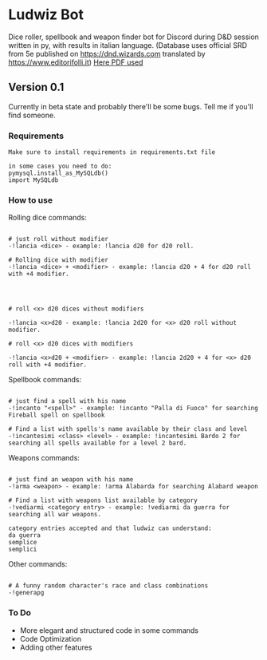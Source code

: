 # Ludwiz Bot

Dice roller, spellbook and weapon finder bot for Discord during D&D session written in py, with results in italian language.
(Database uses official SRD from 5e published on https://dnd.wizards.com translated by https://www.editorifolli.it)
[Here PDF used](http://www.editorifolli.it/f/dnd5/srd5/srd05_11_incantesimi.pdf) 
## Version 0.1

Currently in beta state and probably there'll be some bugs. Tell me if you'll find someone.

### Requirements

```
Make sure to install requirements in requirements.txt file

in some cases you need to do:
pymysql.install_as_MySQLdb()
import MySQLdb

```

### How to use

Rolling dice commands:
```

# just roll without modifier
-!lancia <dice> - example: !lancia d20 for d20 roll.

# Rolling dice with modifier
-!lancia <dice> + <modifier> - example: !lancia d20 + 4 for d20 roll with +4 modifier.




# roll <x> d20 dices without modifiers

-!lancia <x>d20 - example: !lancia 2d20 for <x> d20 roll without modifier.

# roll <x> d20 dices with modifiers

-!lancia <x>d20 + <modifier> - example: !lancia 2d20 + 4 for <x> d20 roll with +4 modifier.

```


Spellbook commands:
```

# just find a spell with his name
-!incanto "<spell>" - example: !incanto "Palla di Fuoco" for searching Fireball spell on spellbook

# Find a list with spells's name available by their class and level
-!incantesimi <class> <level> - example: !incantesimi Bardo 2 for searching all spells available for a level 2 bard.

```

Weapons commands:
```

# just find an weapon with his name
-!arma <weapon> - example: !arma Alabarda for searching Alabard weapon

# Find a list with weapons list available by category
-!vediarmi <category entry> - example: !vediarmi da guerra for searching all war weapons.

category entries accepted and that ludwiz can understand:
da guerra
semplice
semplici

```
Other commands:
```

# A funny random character's race and class combinations
-!generapg

```

### To Do

- More elegant and structured code in some commands
- Code Optimization
- Adding other features



